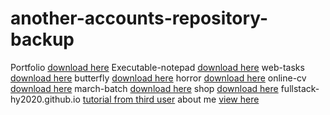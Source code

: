 # another-accounts-repository-backup

 Portfolio [download here](https://archana4290.github.io/portfolio/)
 Executable-notepad [download here](https://github.com/Arcarch4/executable-notepad)
 web-tasks [download here](https://arcarch.github.io/webtasks.github.io/)
 butterfly [download here](https://arcarch4.github.io/Butterfly/)
 horror [download here](https://arcarch4.github.io/horror/)
 online-cv [download here]( https://arcarch4.github.io/ONLINE-CV/)
 march-batch [download here](https://arcarch4.github.io/march-batch/)
 shop [download here](https://arcarch4.github.io/SHop/)
 fullstack-hy2020.github.io [tutorial from third user](https://arcarch4.github.io/fullstack-hy2020.github.io/)
 about me [view here](https://github.com/Arcarch4/JOB1)
 
 
 
 
 
 
 
